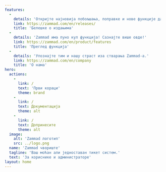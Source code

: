 ```yaml
---
features:
  - 
    details: 'Откријте најновија побољшања, поправке и нове функције да бисте извукли максимум из вашег система тикета.'
    link: https://zammad.com/en/releases/
    title: 'Белешке о издањима'
  - 
    details: 'Zammad има пуно кул функција! Сазнајте више овде!'
    link: https://zammad.com/en/product/features
    title: 'Преглед функција'
  - 
    details: 'Упознајте тим и нашу страст иза стварања Zammad-а.'
    link: https://zammad.com/en/company
    title: 'О нама'
hero:
  actions:
    - 
      link: /
      text: 'Први кораци'
      theme: brand
    - 
      link: /
      text: Документација
      theme: alt
    - 
      link: /
      text: Допринесите
      theme: alt
  image:
    alt: 'Zammad логотип'
    src: ../logo.png
  name: 'Zammad чвориште'
  tagline: 'Ваш моћан али једноставан тикет систем.'
  text: 'За кориснике и администраторе'
layout: home
---
```


 <!-- RSC 20240912: Renamed to JD's suggestion (Hub)-->
